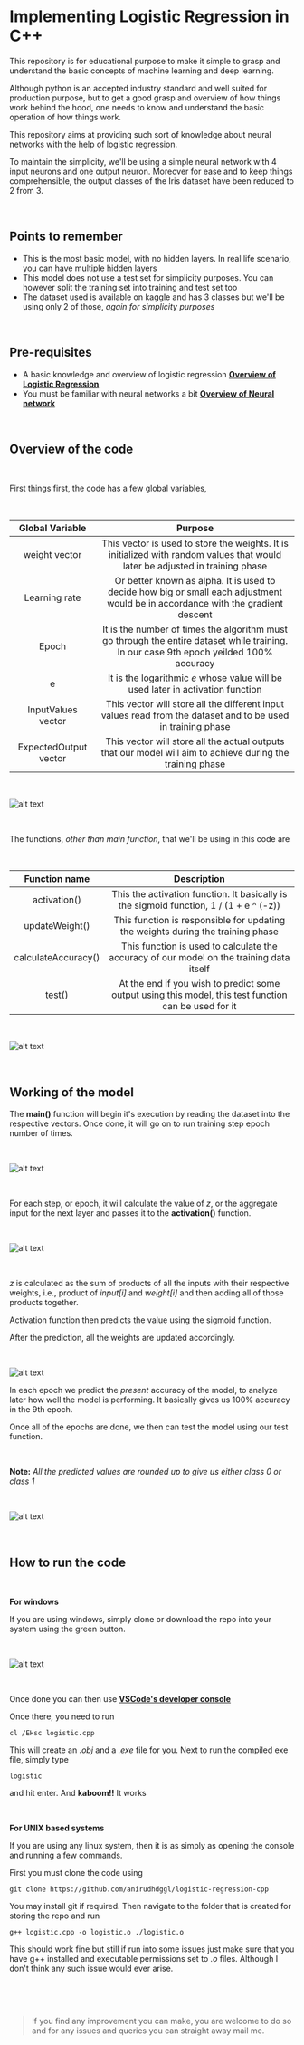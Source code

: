 # Implementing Logistic Regression in C++

This repository is for educational purpose to make it simple to grasp and understand the basic concepts of machine learning and deep learning.

Although python is an accepted industry standard and well suited for production purpose, but to get a good grasp and overview of how things work behind the hood, one needs to know and understand the basic operation of how things work.

This repository aims at providing such sort of knowledge about neural networks with the help of logistic regression.

To maintain the simplicity, we'll be using a simple neural network with 4 input neurons and one output neuron. Moreover for ease and to keep things comprehensible, the output classes of the Iris dataset have been reduced to 2 from 3.

<p>&nbsp;</p>

## Points to remember

* This is the most basic model, with no hidden layers. In real life scenario, you can have multiple hidden layers
* This model does not use a test set for simplicity purposes. You can however split the training set into training and test set too
* The dataset used is available on kaggle and has 3 classes but we'll be using only 2 of those, *again for simplicity purposes*

<p>&nbsp;</p>

## Pre-requisites

* A basic knowledge and overview of logistic regression **[Overview of Logistic Regression](https://towardsdatascience.com/logistic-regression-the-basics-b1716661c71b "Basics of Logistic Regression")**
* You must be familiar with neural networks a bit **[Overview of Neural network](https://towardsdatascience.com/a-gentle-introduction-to-neural-networks-series-part-1-2b90b87795bc "Basics of Neural networks")**

<p>&nbsp;</p>

## Overview of the code

<p>&nbsp;</p>

First things first, the code has a few global variables,

<p>&nbsp;</p>

| Global Variable       | Purpose                                                                                                                                |
|:---------------------:|:--------------------------------------------------------------------------------------------------------------------------------------:|
| weight vector         | This vector is used to store the weights. It is initialized with random values that would later be adjusted in training phase          |
| Learning rate         | Or better known as alpha. It is used to decide how big or small each adjustment would be in accordance with the gradient descent       |
| Epoch                 | It is the number of times the algorithm must go through the entire dataset while training. In our case 9th epoch yeilded 100% accuracy |
| e                     | It is the logarithmic *e* whose value will be used later in activation function                                                        |
| InputValues vector    | This vector will store all the different input values read from the dataset and to be used in training phase                           |
| ExpectedOutput vector | This vector will store all the actual outputs that our model will aim to achieve during the training phase                             |

<p>&nbsp;</p>

![alt text](https://github.com/anirudhdggl/logistic-regression-cpp/blob/master/docs/images/Global%20variables.png)

<p>&nbsp;</p>

The functions, *other than main function*, that we'll be using in this code are

<p>&nbsp;</p>

| Function name      | Description                                                                                           |
|:------------------:|:-----------------------------------------------------------------------------------------------------:|
|activation()        | This the activation function. It basically is the sigmoid function, 1 / (1 + e ^ (-z))                |
|updateWeight()      | This function is responsible for updating the weights during the training phase                       |
|calculateAccuracy() | This function is used to calculate the accuracy of our model on the training data itself              |
|test()              | At the end if you wish to predict some output using this model, this test function can be used for it |

<p>&nbsp;</p>

![alt text](https://github.com/anirudhdggl/logistic-regression-cpp/blob/master/docs/images/functionsInvolved.png)

<p>&nbsp;</p>

## Working of the model

The **main()** function will begin it's execution by reading the dataset into the respective vectors. Once done, it will go on to run training step epoch number of times.

<p>&nbsp;</p>

![alt text](https://github.com/anirudhdggl/logistic-regression-cpp/blob/master/docs/images/epoch.png)

<p>&nbsp;</p>

For each step, or epoch, it will calculate the value of *z*, or the aggregate input for the next layer and passes it to the **activation()** function.

<p>&nbsp;</p>

![alt text](https://github.com/anirudhdggl/logistic-regression-cpp/blob/master/docs/images/activationFunction.png)

<p>&nbsp;</p>

*z* is calculated as the sum of products of all the inputs with their respective weights, i.e., product of *input[i]* and *weight[i]* and then adding all of those products together.

Activation function then predicts the value using the sigmoid function.

After the prediction, all the weights are updated accordingly.

<p>&nbsp;</p>

![alt text](https://github.com/anirudhdggl/logistic-regression-cpp/blob/master/docs/images/updateWeight.png)

In each epoch we predict the *present* accuracy of the model, to analyze later how well the model is performing. It basically gives us 100% accuracy in the 9th epoch.

Once all of the epochs are done, we then can test the model using our test function.

<p>&nbsp;</p>

**Note:** *All the predicted values are rounded up to give us either class 0 or class 1*

<p>&nbsp;</p>

![alt text](https://github.com/anirudhdggl/logistic-regression-cpp/blob/master/docs/images/roundOff.png)

<p>&nbsp;</p>

## How to run the code

<p>&nbsp;</p>

**For windows**

If you are using windows, simply clone or download the repo into your system using the green button.

<p>&nbsp;</p>

![alt text](https://github.com/anirudhdggl/logistic-regression-cpp/blob/master/docs/images/cloneButton.png)

<p>&nbsp;</p>

Once done you can then use **[VSCode's developer console](https://docs.microsoft.com/en-us/cpp/build/walkthrough-compiling-a-native-cpp-program-on-the-command-line?view=vs-2019 "Run C++ Code in windows")**

Once there, you need to run

`cl /EHsc logistic.cpp`

This will create an *.obj* and a *.exe* file for you. Next to run the compiled exe file, simply type

`logistic`

and hit enter. And **kaboom!!** It works

<p>&nbsp;</p>

**For UNIX based systems**

If you are using any linux system, then it is as simply as opening the console and running a few commands.

First you must clone the code using

`git clone https://github.com/anirudhdggl/logistic-regression-cpp`

You may install git if required. Then navigate to the folder that is created for storing the repo and run 

`g++ logistic.cpp -o logistic.o
./logistic.o`

This should work fine but still if run into some issues just make sure that you have g++ installed and executable permissions set to *.o* files. Although I don't think any such issue would ever arise.

<p>&nbsp;</p>
<p>&nbsp;</p>

> If you find any improvement you can make, you are welcome to do so and for any issues and queries you can straight away mail me.